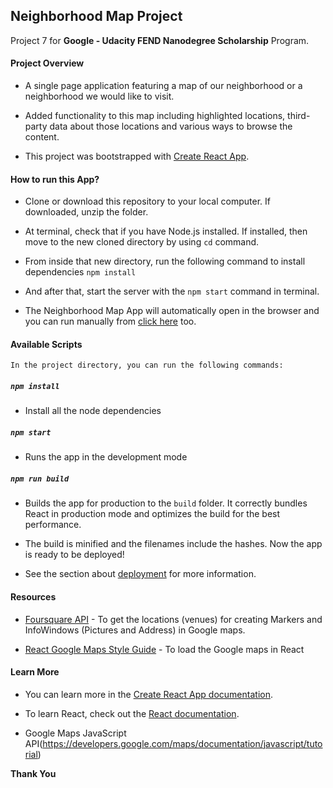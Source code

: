 ## Neighborhood Map Project

   Project 7 for **Google - Udacity FEND Nanodegree Scholarship** Program.


#### Project Overview

   * A single page application featuring a map of our neighborhood or a neighborhood we would like to visit. 
   
   * Added functionality to this map including highlighted locations, third-party data about those locations and various ways to browse the content.
   
   * This project was bootstrapped with [Create React App](https://github.com/facebook/create-react-app).


#### How to run this App?

   * Clone or download this repository to your local computer. If downloaded, unzip the folder.

   * At terminal, check that if you have Node.js installed. If installed, then move to the new cloned directory by using `cd` command.

   * From inside that new directory, run the following command to install dependencies `npm install`

   * And after that, start the server with the `npm start` command in terminal.

   * The Neighborhood Map App will automatically open in the browser and you can run manually from [click here](http://localhost:3000/) too.


#### Available Scripts

    In the project directory, you can run the following commands:

##### `npm install`

   * Install all the node dependencies

##### `npm start`

   * Runs the app in the development mode

##### `npm run build`

   * Builds the app for production to the `build` folder. It correctly bundles React in production mode and optimizes the build for the best performance.

   * The build is minified and the filenames include the hashes. Now the app is ready to be deployed!

   * See the section about [deployment](https://facebook.github.io/create-react-app/docs/deployment) for more information.


#### Resources

   * [Foursquare API](https://developer.foursquare.com/) - To get the locations (venues) for creating Markers and InfoWindows (Pictures and Address) in Google maps.

   * [React Google Maps Style Guide](https://tomchentw.github.io/react-google-maps/) - To load the Google maps in React

#### Learn More

   * You can learn more in the [Create React App documentation](https://facebook.github.io/create-react-app/docs/getting-started).

   * To learn React, check out the [React documentation](https://reactjs.org/).

   * Google Maps JavaScript API(https://developers.google.com/maps/documentation/javascript/tutorial)

**Thank You**